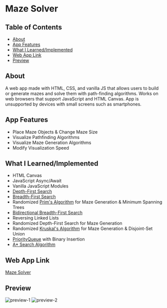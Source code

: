 # Maze Solver

## Table of Contents
- [About](#About)
- [App Features](#App-Features)
- [What I Learned/Implemented](#What-I-LearnedImplemented)
- [Web App Link](#Web-App-Link)
- [Preview](#Preview)

## About 
A web app made with HTML, CSS, and vanilla JS that allows users to build or generate mazes and solve them with path-finding algorithms. Works on web browsers that support JavaScript and HTML Canvas. App is unsupported by devices with small screens such as smartphones.

## App Features
- Place Maze Objects & Change Maze Size
- Visualize Pathfinding Algorithms
- Visualize Maze Generation Algorithms
- Modify Visualization Speed

## What I Learned/Implemented
- HTML Canvas
- JavaScript Async/Await
- Vanilla JavaScript Modules
- [Depth-First Search](https://www.programiz.com/dsa/graph-dfs)
- [Breadth-First Search](https://www.programiz.com/dsa/graph-bfs)
- Randomized [Prim's Algorithm](https://www.programiz.com/dsa/prim-algorithm) for Maze Generation & Minimum Spanning Trees
- [Bidirectional Breadth-First Search](https://www.geeksforgeeks.org/bidirectional-search/)
- Reversing Linked Lists
- Randomized Depth-First Search for Maze Generation
- Randomized [Kruskal's Algorithm](https://www.programiz.com/dsa/kruskal-algorithm) for Maze Generation & Disjoint-Set Union
- [PriorityQueue](https://www.programiz.com/dsa/priority-queue) with Binary Insertion
- [A* Search Algorithm](https://www.geeksforgeeks.org/a-search-algorithm/)

## Web App Link
[Maze Solver](https://columbium41.github.io/Maze-Solver/)

## Preview
![preview-1](https://user-images.githubusercontent.com/75919484/210094884-8bf8b19f-9673-44f7-b23a-6d7a619b009b.png)
![preview-2](https://user-images.githubusercontent.com/75919484/210094888-275172f2-104f-4397-9b3d-ee2e613e12a8.png)

